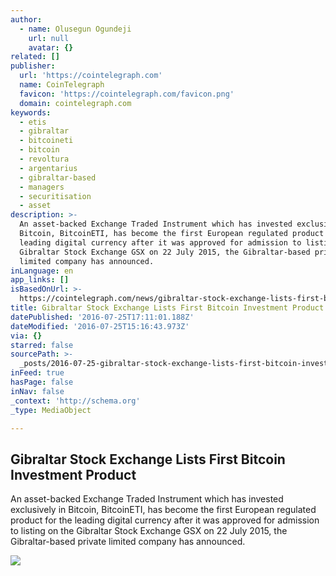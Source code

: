 ```yaml
---
author:
  - name: Olusegun Ogundeji
    url: null
    avatar: {}
related: []
publisher:
  url: 'https://cointelegraph.com'
  name: CoinTelegraph
  favicon: 'https://cointelegraph.com/favicon.png'
  domain: cointelegraph.com
keywords:
  - etis
  - gibraltar
  - bitcoineti
  - bitcoin
  - revoltura
  - argentarius
  - gibraltar-based
  - managers
  - securitisation
  - asset
description: >-
  An asset-backed Exchange Traded Instrument which has invested exclusively in
  Bitcoin, BitcoinETI, has become the first European regulated product for the
  leading digital currency after it was approved for admission to listing on the
  Gibraltar Stock Exchange GSX on 22 July 2015, the Gibraltar-based private
  limited company has announced.
inLanguage: en
app_links: []
isBasedOnUrl: >-
  https://cointelegraph.com/news/gibraltar-stock-exchange-lists-first-bitcoin-investment-product
title: Gibraltar Stock Exchange Lists First Bitcoin Investment Product
datePublished: '2016-07-25T17:11:01.188Z'
dateModified: '2016-07-25T15:16:43.973Z'
via: {}
starred: false
sourcePath: >-
  _posts/2016-07-25-gibraltar-stock-exchange-lists-first-bitcoin-investment-prod.md
inFeed: true
hasPage: false
inNav: false
_context: 'http://schema.org'
_type: MediaObject

---
```

<article style=""><h1>Gibraltar Stock Exchange Lists First Bitcoin Investment Product</h1><p>An asset-backed Exchange Traded Instrument which has invested exclusively in Bitcoin, BitcoinETI, has become the first European regulated product for the leading digital currency after it was approved for admission to listing on the Gibraltar Stock Exchange GSX on 22 July 2015, the Gibraltar-based private limited company has announced.</p><img src="https://cointelegraph.com/images/725_Ly9jb2ludGVsZWdyYXBoLmNvbS9zdG9yYWdlL3VwbG9hZHMvdmlldy8xYTJjZjlkZDM2YjBiZjU4Zjg4ZDliZTVmNmQ4YTJiMS5qcGc=.jpg" /></article>